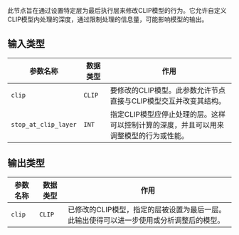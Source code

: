 此节点旨在通过设置特定层为最后执行层来修改CLIP模型的行为。它允许自定义CLIP模型内处理的深度，通过限制处理的信息量，可能影响模型的输出。

## 输入类型

| 参数名称           | 数据类型 | 作用                                                         |
|--------------------|----------|--------------------------------------------------------------|
| `clip`             | `CLIP`   | 要修改的CLIP模型。此参数允许节点直接与CLIP模型交互并改变其结构。 |
| `stop_at_clip_layer` | `INT`    | 指定CLIP模型应停止处理的层。这样可以控制计算的深度，并且可以用来调整模型的行为或性能。 |

## 输出类型

| 参数名称 | 数据类型 | 作用                                       |
|----------|----------|--------------------------------------------|
| `clip`   | `CLIP`   | 已修改的CLIP模型，指定的层被设置为最后一层。此输出使得可以进一步使用或分析调整后的模型。 |
